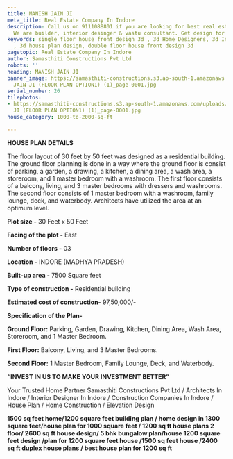 ```yaml
---
title: MANISH JAIN JI
meta_title: Real Estate Company In Indore
description: Call us on 9111088801 if you are looking for best real estate company,
  We are builder, interior desinger & vastu consultant. Get design for your home.
keywords: single floor house front design 3d , 3d Home Designers, 3d Interior Designers
  , 3d house plan design, double floor house front design 3d
pagetopic: Real Estate Company In Indore
author: Samasthiti Constructions Pvt Ltd
robots: ''
heading: MANISH JAIN JI
banner_image: https://samasthiti-constructions.s3.ap-south-1.amazonaws.com/uploads/MANISH
  JAIN JI (FLOOR PLAN OPTION1) (1)_page-0001.jpg
serial_number: 26
tilephotos:
- https://samasthiti-constructions.s3.ap-south-1.amazonaws.com/uploads/MANISH JAIN
  JI (FLOOR PLAN OPTION1) (1)_page-0001.jpg
house_category: 1000-to-2000-sq-ft

---
```

**HOUSE PLAN DETAILS**

The floor layout of 30 feet by 50 feet was designed as a residential building. The ground floor planning is done in a way where the ground floor is consist of parking, a garden, a drawing, a kitchen, a dining area, a wash area, a storeroom, and 1 master bedroom with a washroom. The first floor consists of a balcony, living, and 3 master bedrooms with dressers and washrooms. The second floor consists of 1 master bedroom with a washroom, family lounge, deck, and waterbody. Architects have utilized the area at an optimum level.

**Plot size -** 30 Feet x 50 Feet

**Facing of the plot -** East

**Number of floors -** 03

**Location -** INDORE (MADHYA PRADESH)

**Built-up area -** 7500 Square feet

**Type of construction -** Residential building

**Estimated cost of construction-** 97,50,000/-

**Specification of the Plan-**

**Ground Floor:** Parking, Garden, Drawing, Kitchen, Dining Area, Wash Area, Storeroom, and 1 Master Bedroom.

**First Floor:** Balcony, Living, and 3 Master Bedrooms.

**Second Floor:** 1 Master Bedroom, Family Lounge, Deck, and Waterbody.

**“INVEST IN US TO MAKE YOUR INVESTMENT BETTER”**

Your Trusted Home Partner Samasthiti Constructions Pvt Ltd / Architects In Indore / Interior Designer In Indore / Construction Companies In Indore / House Plan / Home Construction / Elevation Design

**1500 sq feet home/1200 square feet building plan / home design in 1300 square feet/house plan for 1000 square feet / 1200 sq ft house plans 2 floor/ 2600 sq ft house design/ 5 bhk bungalow plan/house 1200 square feet design /plan for 1200 square feet house /1500 sq feet house /2400 sq ft duplex house plans / best house plan for 1200 sq ft**